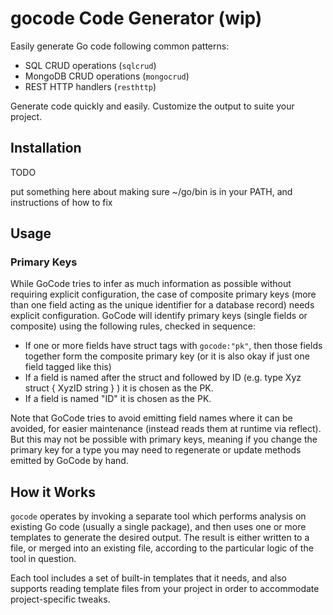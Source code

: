 # gocode Code Generator (wip)

Easily generate Go code following common patterns:

* SQL CRUD operations (`sqlcrud`)
* MongoDB CRUD operations (`mongocrud`)
* REST HTTP handlers (`resthttp`)

Generate code quickly and easily.  Customize the output to suite your project.

## Installation

TODO

put something here about making sure ~/go/bin is in your PATH, and instructions of how to fix

## Usage

### Primary Keys

While GoCode tries to infer as much information as possible without requiring explicit configuration,
the case of composite primary keys (more than one field acting as the unique identifier for a database record)
needs explicit configuration.  GoCode will identify primary keys (single fields or composite) using the following rules,
checked in sequence:

- If one or more fields have struct tags with `gocode:"pk"`, then those fields together form the composite primary key (or it is also okay if just one field tagged like this)
- If a field is named after the struct and followed by ID (e.g. type Xyz struct { XyzID string } ) it is chosen as the PK.
- If a field is named "ID" it is chosen as the PK.

Note that GoCode tries to avoid emitting field names where it can be avoided, for easier maintenance (instead reads them at runtime via reflect). But this may not be possible with primary keys, meaning if you change the primary key for a type you may need to regenerate or update methods emitted by GoCode by hand.

## How it Works

`gocode` operates by invoking a separate tool which performs analysis on existing Go code (usually a single package), and then uses one or more templates to generate the desired output.  The result is either written to a file, or merged into an existing file, according to the particular logic of the tool in question.

Each tool includes a set of built-in templates that it needs, and also supports reading template files from your project in order to accommodate project-specific tweaks.

<!--
## Notes

TODO:
* sqlcrud mvp:
  - set up test harness so we can run through tmpl generation DONE (COMPILES)
  - debug mysql startup/connection DONE
  - get pressly goose migrations working
    - add option to specify migrations package, with appropriate default logic ("migrations" next to the store folder) DONE
    - make template for go file generation with example from https://github.com/pressly/goose#embedded-sql-migrations (SetBaseFS goes in init()) DONE
    - add logic to create one empty migration file if no files in migration dir DONE
    - main_test.go needs to include writing a table migration file, just like it writes types.go DONE
    - update test to emit the correct import and call goose.Up() (after each db create) DONE
  - mysql docker test case DONE
  - write out crud templates using sqlx
    - Insert DONE
    - SelectByID DONE
    - DeleteByID
    - Update
    - Select
    - Count
    - SelectCursor
    - separate transaction test case
  - attach tx to context
  - punchlist
  - implement helpers in mongocrud (maybe move to backlog)
  	- idAssign
	  - createTimeTouch
	  - updateTimeTouch
	  - storeValidate
* Handlers
  - see if we can express permissions with a super simple interface abstraction, e.g. CanRead(interface{}) bool, etc.
    it should be optional, but could let us have perms from the get-go without
  - both PUT and PATCH support
  - querying should default to "normal" way but have a few lines of commented code to switch to cursor
  - we can probably incorporate the key aspects of werr as helper methods - probably too simple to introduce a dependency
    - probably we should support the wrapped return value approach but also a simple helper method or two for outputting
      errors with a public message (since the controller usually handles that anyway), this way the only interface thing
      we need is the HTTP status code
    - or maybe not even bother with the wrapped error approach, as long as the helper methods are clear and simple
    - decide what to do with the other options: ID, location info
    - longer version, still good: if err != nil { w.WriteStatus(statusCode(err)); w.Write(logErr(err)); return }
    - maybe a bit more compact: if err != nil { writeErrf(w, 0, err, "something went wrong: %d", n) }
    - should there also be a writeErr(w, 0, err), what about writeErr(w, 0, err, "public message")
    - 0 means extract status from err or 500
    - writeErr can itself have the file:line and ID stuff in there, maybe file:line commented out by default
    - maybe we don't need wrap function at all
    - writeErrf(w http.ResponseWriter, status int, err error, responseFormat string, args ...interface{})
      - if status is 0 detect from err or 500
      - if err is nil then don't log
      - if responseFormat is "" then don't write to output
* Decide what we want to do about main program, need at least something for that
* Implement custom template support - ideally an option would write the default template (files) to a well-known location and it could be edited frmo there.
* UI
  - common flags approach so we can communicate to the UI what each program needs
  - diff'ed (dry-run) output
* Clean up main README and make some decent exampels of how to use
* Anything we can do about API doc?  Maybe something to generate what Swagger needs?

---

* we should add Vugu UI generation!

* multiple templates - so either when you install or just in general you can select from multiple sets of templates, e.g. the sqlcrud generator can be sqlx, dbr, etc.

* maybe there's a dryrun mode where the input can be the os filesystem but the output can be something in memory, and so
  allow us to create a full preview of the various changes

* gocode is the command
* gocode mongo-crud would invoke gocode-mongo-crud or similar
* the specific tool analyzes the code (usually a package) and performs some actions based on templates
* templates can be built-in or customized per project by putting template files in .gocode (should be a command to install them)
( gocode ui - should launch a browser and give command examples for each of the various things - could it produce a preview? that'd be really cool, also examples, also auto completion
* need to standardize on a help system and ui system that gocode can use to glean info from, or use json or something
* provide plugins and templates for: sqlstore crud, mongodb crud, http handler crud
* tests for templates would be really useful as well - it's very easy to mess up a template and then not know it until you have to generate your next thing.  Verifying that the result at least compiles would be useful
* interactive prompts might be nice, but decide if this is more useful than having a UI or even just decent documentation with lots of examples

Example command lines:

gocode mongodbcrud -struct Workspace -file workspace.go -package ./mstore -create -read -list -update -delete -all

gocode mongodbcrud -install-templates

-->
